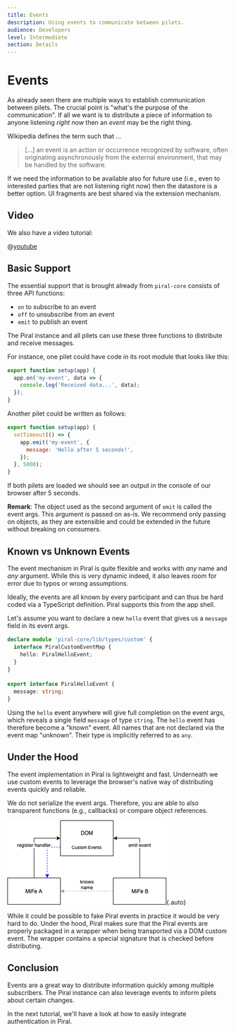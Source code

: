 ```yaml
---
title: Events
description: Using events to communicate between pilets.
audience: Developers
level: Intermediate
section: Details
---
```


# Events

As already seen there are multiple ways to establish communication between pilets. The crucial point is "what's the purpose of the communication". If all we want is to distribute a piece of information to anyone listening *right now* then an *event* may be the right thing.

Wikipedia defines the term such that ...

> [...] an event is an action or occurrence recognized by software, often originating asynchronously from the external environment, that may be handled by the software.

If we need the information to be available also for future use (i.e., even to interested parties that are not listening right now) then the datastore is a better option. UI fragments are best shared via the extension mechanism.

## Video

We also have a video tutorial:

@[youtube](https://youtu.be/dWVz0lOGIoI)

## Basic Support

The essential support that is brought already from `piral-core` consists of three API functions:

- `on` to subscribe to an event
- `off` to unsubscribe from an event
- `emit` to publish an event

The Piral instance and all pilets can use these three functions to distribute and receive messages.

For instance, one pilet could have code in its root module that looks like this:

```js
export function setup(app) {
  app.on('my-event', data => {
    console.log('Received data...', data);
  });
}
```

Another pilet could be written as follows:

```js
export function setup(app) {
  setTimeout(() => {
    app.emit('my-event', {
      message: 'Hello after 5 seconds!',
    });
  }, 5000);
}
```

If both pilets are loaded we should see an output in the console of our browser after 5 seconds.

**Remark**: The object used as the second argument of `emit` is called the event args. This argument is passed on as-is. We recommend only passing on objects, as they are extensible and could be extended in the future without breaking on consumers.

## Known vs Unknown Events

The event mechanism in Piral is quite flexible and works with *any* name and *any* argument. While this is very dynamic indeed, it also leaves room for error due to typos or wrong assumptions.

Ideally, the events are all known by every participant and can thus be hard coded via a TypeScript definition. Piral supports this from the app shell.

Let's assume you want to declare a new `hello` event that gives us a `message` field in its event args.

```ts
declare module 'piral-core/lib/types/custom' {
  interface PiralCustomEventMap {
    hello: PiralHelloEvent;
  }
}

export interface PiralHelloEvent {
  message: string;
}
```

Using the `hello` event anywhere will give full completion on the event args, which reveals a single field `message` of type `string`. The `hello` event has therefore become a "known" event. All names that are not declared via the event map "unknown". Their type is implicitly referred to as `any`.

## Under the Hood

The event implementation in Piral is lightweight and fast. Underneath we use custom events to leverage the browser's native way of distributing events quickly and reliable.

We do not serialize the event args. Therefore, you are able to also transparent functions (e.g., callbacks) or compare object references.

![DOM Custom Events](../diagrams/custom-events.png){.auto}

While it could be possible to fake Piral events in practice it would be very hard to do. Under the hood, Piral makes sure that the Piral events are properly packaged in a wrapper when being transported via a DOM custom event. The wrapper contains a special signature that is checked before distributing.

## Conclusion

Events are a great way to distribute information quickly among multiple subscribers. The Piral instance can also leverage events to inform pilets about certain changes.

In the next tutorial, we'll have a look at how to easily integrate authentication in Piral.

